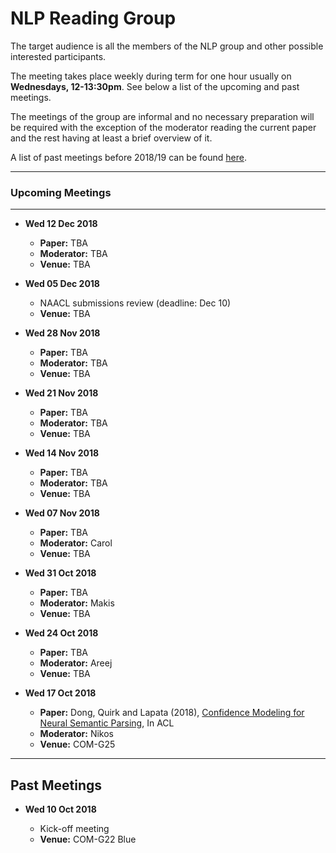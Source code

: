 # NLP Reading Group

The target audience is all the members of the NLP group and other possible interested participants.

The meeting takes place weekly during term for one hour usually on **Wednesdays, 12-13:30pm**. See below a list of the upcoming and past meetings.

The meetings of the group are informal and no necessary preparation will be required with the exception of the moderator reading the current paper and the rest having at least a brief overview of it.

A list of past meetings before 2018/19 can be found [here](https://www.sheffield.ac.uk/dcs/research/groups/nlp#tab05).


---

### Upcoming Meetings

---

* **Wed 12 Dec 2018**
	
	 - **Paper:** TBA
	 - **Moderator:** TBA
	 - **Venue:** TBA


*  **Wed 05 Dec 2018**
	
	- NAACL submissions review (deadline: Dec 10)
	- **Venue:** TBA 


* **Wed 28 Nov 2018**
	
	- **Paper:** TBA
	- **Moderator:** TBA
	- **Venue:** TBA


* **Wed 21 Nov 2018**
	
	- **Paper:** TBA
	- **Moderator:** TBA
	- **Venue:** TBA


* **Wed 14 Nov 2018**
	
	- **Paper:** TBA
	- **Moderator:** TBA
	- **Venue:** TBA


* **Wed 07 Nov 2018**
	
	- **Paper:** TBA
	- **Moderator:** Carol
	- **Venue:** TBA


* **Wed 31 Oct 2018**
	
	- **Paper:** TBA
	- **Moderator:** Makis
	- **Venue:** TBA


* **Wed 24 Oct 2018** 
	
	- **Paper:** TBA
	- **Moderator:** Areej
	- **Venue:** TBA


* **Wed 17 Oct 2018**
	
	- **Paper:** Dong, Quirk and Lapata (2018), [Confidence Modeling for Neural Semantic Parsing](https://arxiv.org/pdf/1805.04604.pdf), In ACL
	- **Moderator:** Nikos
	- **Venue:** COM-G25


-----

Past Meetings
---------------


* **Wed 10 Oct 2018**
	
	- Kick-off meeting 
	- **Venue:** COM-G22 Blue









